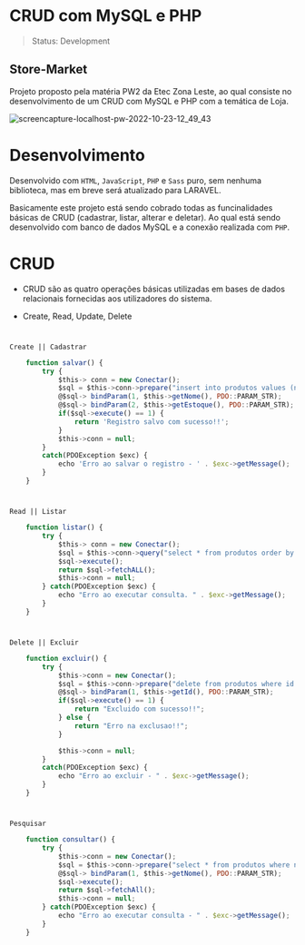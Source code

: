 # CRUD com MySQL e PHP

> Status: Development

## Store-Market

Projeto proposto pela matéria PW2 da Etec Zona Leste, ao qual consiste no desenvolvimento de um CRUD com MySQL e PHP com a temática de Loja.

![screencapture-localhost-pw-2022-10-23-12_49_43](https://user-images.githubusercontent.com/109045257/197402104-882ea84d-c435-4652-82d4-831285062927.png)

# Desenvolvimento

Desenvolvido com `HTML`, `JavaScript`, `PHP` e `Sass` puro, sem nenhuma biblioteca, mas em breve será atualizado para LARAVEL.

Basicamente este projeto está sendo cobrado todas as funcinalidades básicas de CRUD (cadastrar, listar, alterar e deletar). Ao qual está sendo desenvolvido com banco de dados MySQL e a conexão realizada com `PHP`.

# CRUD

* CRUD são as quatro operações básicas utilizadas em bases de dados relacionais fornecidas aos utilizadores do sistema. 

* Create, Read, Update, Delete

#

    Create || Cadastrar

```js
    function salvar() {
        try {
            $this-> conn = new Conectar();
            $sql = $this->conn->prepare("insert into produtos values (null, ?, ?)");
            @$sql-> bindParam(1, $this->getNome(), PDO::PARAM_STR);
            @$sql-> bindParam(2, $this->getEstoque(), PDO::PARAM_STR);
            if($sql->execute() == 1) {
                return 'Registro salvo com sucesso!!';
            }
            $this->conn = null;
        }   
        catch(PDOException $exc) {
            echo 'Erro ao salvar o registro - ' . $exc->getMessage();
        }
    }
```

#

    Read || Listar

```js
    function listar() {
        try {
            $this-> conn = new Conectar();
            $sql = $this->conn->query("select * from produtos order by nome");
            $sql->execute();
            return $sql->fetchALL();
            $this->conn = null;
        } catch(PDOException $exc) {
            echo "Erro ao executar consulta. " . $exc->getMessage();
        }
    }
```

#

    Delete || Excluir

```js
    function excluir() {
        try {
            $this->conn = new Conectar();
            $sql = $this->conn->prepare("delete from produtos where id = ?");
            @$sql-> bindParam(1, $this->getId(), PDO::PARAM_STR);
            if($sql->execute() == 1) {
                return "Excluido com sucesso!!";
            } else {
                return "Erro na exclusao!!";
            }

            $this->conn = null;
        }
        catch(PDOException $exc) {
            echo "Erro ao excluir - " . $exc->getMessage();
        }
    }
```

#

    Pesquisar

```js
    function consultar() {
        try {
            $this->conn = new Conectar();
            $sql = $this->conn->prepare("select * from produtos where nome like ?");
            @$sql-> bindParam(1, $this->getNome(), PDO::PARAM_STR);
            $sql->execute();
            return $sql->fetchAll();
            $this->conn = null;
        } catch(PDOException $exc) {
            echo "Erro ao executar consulta - " . $exc->getMessage();
        }
    }
```
